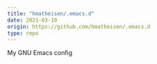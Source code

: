 ```yaml
---
title: "hmatheisen/.emacs.d"
date: 2021-03-10
origin: https://github.com/hmatheisen/.emacs.d
type: repo
---
```


My GNU Emacs config